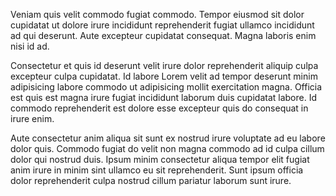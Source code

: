 Veniam quis velit commodo fugiat commodo. Tempor eiusmod sit dolor cupidatat ut dolore irure incididunt reprehenderit fugiat ullamco incididunt ad qui deserunt. Aute excepteur cupidatat consequat. Magna laboris enim nisi id ad.

Consectetur et quis id deserunt velit irure dolor reprehenderit aliquip culpa excepteur culpa cupidatat. Id labore Lorem velit ad tempor deserunt minim adipisicing labore commodo ut adipisicing mollit exercitation magna. Officia est quis est magna irure fugiat incididunt laborum duis cupidatat labore. Id commodo reprehenderit est dolore esse excepteur quis do consequat in irure enim.

Aute consectetur anim aliqua sit sunt ex nostrud irure voluptate ad eu labore dolor quis. Commodo fugiat do velit non magna commodo ad id culpa cillum dolor qui nostrud duis. Ipsum minim consectetur aliqua tempor elit fugiat anim irure in minim sint ullamco eu sit reprehenderit. Sunt ipsum officia dolor reprehenderit culpa nostrud cillum pariatur laborum sunt irure.
